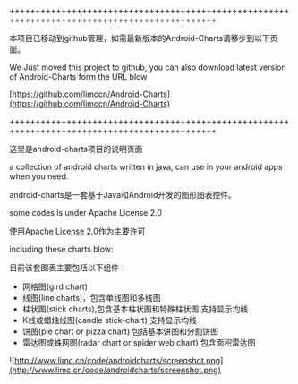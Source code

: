 ++++++++++++++++++++++++++++++++++++++++++++++++++++++++++++++++++++++++++++++++++++++++++++++

本项目已移动到github管理，如需最新版本的Android-Charts请移步到以下页面。

We Just moved this project to github, you can also download latest version of Android-Charts form the URL blow

[https://github.com/limccn/Android-Charts](https://github.com/limccn/Android-Charts)

++++++++++++++++++++++++++++++++++++++++++++++++++++++++++++++++++++++++++++++++++++++++++++++

这里是android-charts项目的说明页面

a collection of android charts written in java, can use in your android apps when you need.

android-charts是一套基于Java和Android开发的图形图表控件。

some codes is under Apache License 2.0

使用Apache License 2.0作为主要许可

including these charts blow:

目前该套图表主要包括以下组件：

  * 网格图(gird chart)
  * 线图(line charts)，包含单线图和多线图
  * 柱状图(stick charts),包含基本柱状图和特殊柱状图 支持显示均线
  * K线或蜡烛线图(candle stick-chart) 支持显示均线
  * 饼图(pie chart or pizza chart) 包括基本饼图和分割饼图
  * 雷达图或蛛网图(radar chart or spider web chart) 包含面积雷达图

![http://www.limc.cn/code/androidcharts/screenshot.png](http://www.limc.cn/code/androidcharts/screenshot.png)